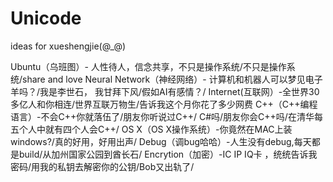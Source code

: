 # Unicode
ideas for xueshengjie(@_@)


Ubuntu（乌班图）- 人性待人，信念共享，不只是操作系统/不只是操作系统/share and love
Neural Network（神经网络）- 计算机和机器人可以梦见电子羊吗？/我是李世石， 我甘拜下风/假如AI有感情？/
Internet(互联网）-全世界30多亿人和你相连/世界互联万物生/告诉我这个月你花了多少网费
C++（C++编程语言）-不会C++你就落伍了/朋友你听说过C++/ C#吗/朋友你会C++吗/在清华每五个人中就有四个人会C++/
OS X（OS X操作系统）-你竟然在MAC上装windows?/真的好用，好用出声/
Debug（调bug哈哈）-人生没有debug,每天都是build/从加州国家公园到酋长石/
Encrytion（加密）-IC IP IQ卡 ，统统告诉我密码/用我的私钥去解密你的公钥/Bob又出轨了/
